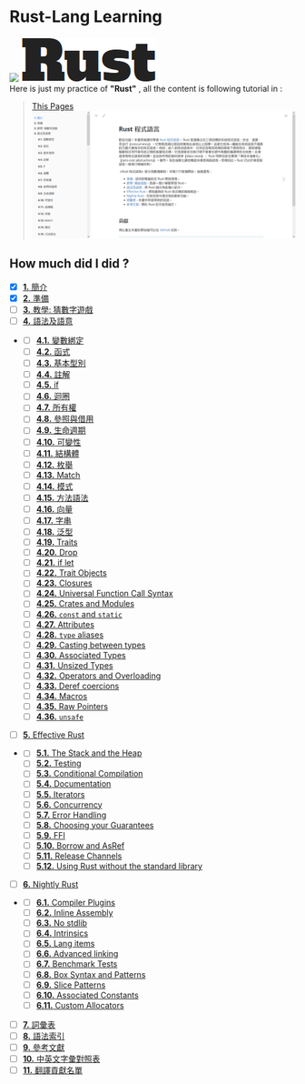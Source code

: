 
# Rust-Lang Learning
[<img src="https://www.rust-lang.org/static/images/rust-logo-blk.svg">](https://www.rust-lang.org/) [<img src="https://raw.githubusercontent.com/JuenTingShie/Rust/master/Rust%20font.png">](https://www.rust-lang.org/)    
Here is just my practice of **"Rust"** ,
all the content is following tutorial in :

> [This Pages](http://askeing.github.io/rust-book/)
> [<img src="https://raw.githubusercontent.com/JuenTingShie/Rust/master/tutorial%20screenshot.png">](http://askeing.github.io/rust-book/)

## How much did I did ?

- [x] [**1.** 簡介](http://askeing.github.io/rust-book/README.html)
- [x]  [**2.** 準備](http://askeing.github.io/rust-book/getting-started.html)
- [ ]   [**3.** 教學: 猜數字遊戲](http://askeing.github.io/rust-book/guessing-game.html)
- [ ]   [**4.** 語法及語意](http://askeing.github.io/rust-book/syntax-and-semantics.html)
-   - [ ]   [**4.1.** 變數綁定](http://askeing.github.io/rust-book/variable-bindings.html)
    - [ ]  [**4.2.** 函式](http://askeing.github.io/rust-book/functions.html)
    - [ ]  [**4.3.** 基本型別](http://askeing.github.io/rust-book/primitive-types.html)
    - [ ]  [**4.4.** 註解](http://askeing.github.io/rust-book/comments.html)
    - [ ]  [**4.5.** if](http://askeing.github.io/rust-book/if.html)
    - [ ]  [**4.6.** 迴圈](http://askeing.github.io/rust-book/loops.html)
    - [ ]  [**4.7.** 所有權](http://askeing.github.io/rust-book/ownership.html)
    - [ ]  [**4.8.** 參照與借用](http://askeing.github.io/rust-book/references-and-borrowing.html)
    - [ ]  [**4.9.** 生命週期](http://askeing.github.io/rust-book/lifetimes.html)
    - [ ]  [**4.10.** 可變性](http://askeing.github.io/rust-book/mutability.html)
    - [ ]  [**4.11.** 結構體](http://askeing.github.io/rust-book/structs.html)
    - [ ]  [**4.12.** 枚舉](http://askeing.github.io/rust-book/enums.html)
    - [ ]  [**4.13.** Match](http://askeing.github.io/rust-book/match.html)
    - [ ]  [**4.14.** 模式](http://askeing.github.io/rust-book/patterns.html)
    - [ ]  [**4.15.** 方法語法](http://askeing.github.io/rust-book/method-syntax.html)
    - [ ]  [**4.16.** 向量](http://askeing.github.io/rust-book/vectors.html)
    - [ ]  [**4.17.** 字串](http://askeing.github.io/rust-book/strings.html)
    - [ ]  [**4.18.** 泛型](http://askeing.github.io/rust-book/generics.html)
    - [ ]  [**4.19.** Traits](http://askeing.github.io/rust-book/traits.html)
    - [ ]  [**4.20.** Drop](http://askeing.github.io/rust-book/drop.html)
    - [ ]  [**4.21.** if let](http://askeing.github.io/rust-book/if-let.html)
    - [ ]  [**4.22.** Trait Objects](http://askeing.github.io/rust-book/trait-objects.html)
    - [ ]  [**4.23.** Closures](http://askeing.github.io/rust-book/closures.html)
    - [ ]  [**4.24.** Universal Function Call Syntax](http://askeing.github.io/rust-book/ufcs.html)
    - [ ]  [**4.25.** Crates and Modules](http://askeing.github.io/rust-book/crates-and-modules.html)
    - [ ]  [**4.26.** `const` and `static`](http://askeing.github.io/rust-book/const-and-static.html)
    - [ ]  [**4.27.** Attributes](http://askeing.github.io/rust-book/attributes.html)
    - [ ]  [**4.28.** `type` aliases](http://askeing.github.io/rust-book/type-aliases.html)
    - [ ]  [**4.29.** Casting between types](http://askeing.github.io/rust-book/casting-between-types.html)
    - [ ]  [**4.30.** Associated Types](http://askeing.github.io/rust-book/associated-types.html)
    - [ ]  [**4.31.** Unsized Types](http://askeing.github.io/rust-book/unsized-types.html)
    - [ ]  [**4.32.** Operators and Overloading](http://askeing.github.io/rust-book/operators-and-overloading.html)
    - [ ]  [**4.33.** Deref coercions](http://askeing.github.io/rust-book/deref-coercions.html)
    - [ ]  [**4.34.** Macros](http://askeing.github.io/rust-book/macros.html)
    - [ ]  [**4.35.** Raw Pointers](http://askeing.github.io/rust-book/raw-pointers.html)
    - [ ]  [**4.36.** `unsafe`](http://askeing.github.io/rust-book/unsafe.html)
- [ ]  [**5.** Effective Rust](http://askeing.github.io/rust-book/effective-rust.html)
-   - [ ]  [**5.1.** The Stack and the Heap](http://askeing.github.io/rust-book/the-stack-and-the-heap.html)
    - [ ]  [**5.2.** Testing](http://askeing.github.io/rust-book/testing.html)
    - [ ]  [**5.3.** Conditional Compilation](http://askeing.github.io/rust-book/conditional-compilation.html)
    - [ ]  [**5.4.** Documentation](http://askeing.github.io/rust-book/documentation.html)
    - [ ]  [**5.5.** Iterators](http://askeing.github.io/rust-book/iterators.html)
    - [ ]  [**5.6.** Concurrency](http://askeing.github.io/rust-book/concurrency.html)
    - [ ]  [**5.7.** Error Handling](http://askeing.github.io/rust-book/error-handling.html)
    - [ ]  [**5.8.** Choosing your Guarantees](http://askeing.github.io/rust-book/choosing-your-guarantees.html)
    - [ ]  [**5.9.** FFI](http://askeing.github.io/rust-book/ffi.html)
    - [ ]  [**5.10.** Borrow and AsRef](http://askeing.github.io/rust-book/borrow-and-asref.html)
    - [ ]  [**5.11.** Release Channels](http://askeing.github.io/rust-book/release-channels.html)
    - [ ]  [**5.12.** Using Rust without the standard library](http://askeing.github.io/rust-book/using-rust-without-the-standard-library.html)
- [ ]  [**6.** Nightly Rust](http://askeing.github.io/rust-book/nightly-rust.html)
-   - [ ]  [**6.1.** Compiler Plugins](http://askeing.github.io/rust-book/compiler-plugins.html)
    - [ ]  [**6.2.** Inline Assembly](http://askeing.github.io/rust-book/inline-assembly.html)
    - [ ]  [**6.3.** No stdlib](http://askeing.github.io/rust-book/no-stdlib.html)
    - [ ]  [**6.4.** Intrinsics](http://askeing.github.io/rust-book/intrinsics.html)
    - [ ]  [**6.5.** Lang items](http://askeing.github.io/rust-book/lang-items.html)
    - [ ]  [**6.6.** Advanced linking](http://askeing.github.io/rust-book/advanced-linking.html)
    - [ ]  [**6.7.** Benchmark Tests](http://askeing.github.io/rust-book/benchmark-tests.html)
    - [ ]  [**6.8.** Box Syntax and Patterns](http://askeing.github.io/rust-book/box-syntax-and-patterns.html)
    - [ ]  [**6.9.** Slice Patterns](http://askeing.github.io/rust-book/slice-patterns.html)
    - [ ]  [**6.10.** Associated Constants](http://askeing.github.io/rust-book/associated-constants.html)
    - [ ]  [**6.11.** Custom Allocators](http://askeing.github.io/rust-book/custom-allocators.html)
- [ ]  [**7.** 詞彙表](http://askeing.github.io/rust-book/glossary.html)
- [ ]  [**8.** 語法索引](http://askeing.github.io/rust-book/syntax-index.html)
- [ ]  [**9.** 參考文獻](http://askeing.github.io/rust-book/bibliography.html)
- [ ]  [**10.** 中英文字彙對照表](http://askeing.github.io/rust-book/MappingTable.html)
- [ ]  [**11.** 翻譯貢獻名單](http://askeing.github.io/rust-book/CONTRIBUTORS.html)
